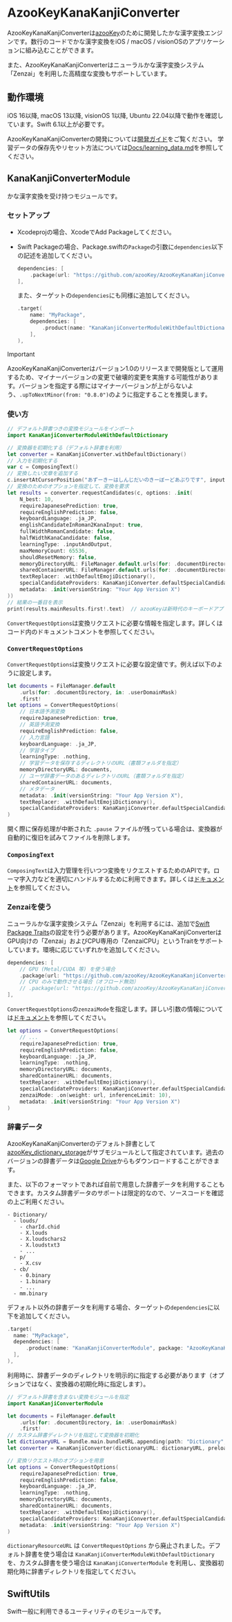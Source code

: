 # AzooKeyKanaKanjiConverter

AzooKeyKanaKanjiConverterは[azooKey](https://github.com/ensan-hcl/azooKey)のために開発したかな漢字変換エンジンです。数行のコードでかな漢字変換をiOS / macOS / visionOSのアプリケーションに組み込むことができます。

また、AzooKeyKanaKanjiConverterはニューラルかな漢字変換システム「Zenzai」を利用した高精度な変換もサポートしています。

## 動作環境
iOS 16以降, macOS 13以降, visionOS 1以降, Ubuntu 22.04以降で動作を確認しています。Swift 6.1以上が必要です。

AzooKeyKanaKanjiConverterの開発については[開発ガイド](Docs/development_guide.md)をご覧ください。
学習データの保存先やリセット方法については[Docs/learning_data.md](Docs/learning_data.md)を参照してください。

## KanaKanjiConverterModule
かな漢字変換を受け持つモジュールです。

### セットアップ
* Xcodeprojの場合、XcodeでAdd Packageしてください。

* Swift Packageの場合、Package.swiftの`Package`の引数に`dependencies`以下の記述を追加してください。
  ```swift
  dependencies: [
      .package(url: "https://github.com/azooKey/AzooKeyKanaKanjiConverter", .upToNextMinor(from: "0.8.0"))
  ],
  ```
  また、ターゲットの`dependencies`にも同様に追加してください。
  ```swift
  .target(
      name: "MyPackage",
      dependencies: [
          .product(name: "KanaKanjiConverterModuleWithDefaultDictionary", package: "AzooKeyKanaKanjiConverter")
      ],
  ),
  ```

> [!IMPORTANT]  
> AzooKeyKanaKanjiConverterはバージョン1.0のリリースまで開発版として運用するため、マイナーバージョンの変更で破壊的変更を実施する可能性があります。バージョンを指定する際にはマイナーバージョンが上がらないよう、`.upToNextMinor(from: "0.8.0")`のように指定することを推奨します。


### 使い方
```swift
// デフォルト辞書つきの変換モジュールをインポート
import KanaKanjiConverterModuleWithDefaultDictionary

// 変換器を初期化する（デフォルト辞書を利用）
let converter = KanaKanjiConverter.withDefaultDictionary()
// 入力を初期化する
var c = ComposingText()
// 変換したい文章を追加する
c.insertAtCursorPosition("あずーきーはしんじだいのきーぼーどあぷりです", inputStyle: .direct)
// 変換のためのオプションを指定して、変換を要求
let results = converter.requestCandidates(c, options: .init(
    N_best: 10,
    requireJapanesePrediction: true,
    requireEnglishPrediction: false,
    keyboardLanguage: .ja_JP,
    englishCandidateInRoman2KanaInput: true,
    fullWidthRomanCandidate: false,
    halfWidthKanaCandidate: false,
    learningType: .inputAndOutput,
    maxMemoryCount: 65536,
    shouldResetMemory: false,
    memoryDirectoryURL: FileManager.default.urls(for: .documentDirectory, in: .userDomainMask).first!,
    sharedContainerURL: FileManager.default.urls(for: .documentDirectory, in: .userDomainMask).first!,
    textReplacer: .withDefaultEmojiDictionary(),
    specialCandidateProviders: KanaKanjiConverter.defaultSpecialCandidateProviders,
    metadata: .init(versionString: "Your App Version X")
))
// 結果の一番目を表示
print(results.mainResults.first!.text)  // azooKeyは新時代のキーボードアプリです
```
`ConvertRequestOptions`は変換リクエストに必要な情報を指定します。詳しくはコード内のドキュメントコメントを参照してください。


### `ConvertRequestOptions`
`ConvertRequestOptions`は変換リクエストに必要な設定値です。例えば以下のように設定します。

```swift
let documents = FileManager.default
    .urls(for: .documentDirectory, in: .userDomainMask)
    .first!
let options = ConvertRequestOptions(
    // 日本語予測変換
    requireJapanesePrediction: true,
    // 英語予測変換 
    requireEnglishPrediction: false,
    // 入力言語 
    keyboardLanguage: .ja_JP,
    // 学習タイプ 
    learningType: .nothing, 
    // 学習データを保存するディレクトリのURL（書類フォルダを指定）
    memoryDirectoryURL: documents,
    // ユーザ辞書データのあるディレクトリのURL（書類フォルダを指定）
    sharedContainerURL: documents,
    // メタデータ
    metadata: .init(versionString: "Your App Version X"),
    textReplacer: .withDefaultEmojiDictionary(),
    specialCandidateProviders: KanaKanjiConverter.defaultSpecialCandidateProviders
)
```

開く際に保存処理が中断された `.pause` ファイルが残っている場合は、変換器が自動的に復旧を試みてファイルを削除します。

### `ComposingText`
`ComposingText`は入力管理を行いつつ変換をリクエストするためのAPIです。ローマ字入力などを適切にハンドルするために利用できます。詳しくは[ドキュメント](./Docs/composing_text.md)を参照してください。

### Zenzaiを使う
ニューラルかな漢字変換システム「Zenzai」を利用するには、追加で[Swift Package Traits](https://github.com/swiftlang/swift-evolution/blob/main/proposals/0450-swiftpm-package-traits.md)の設定を行う必要があります。AzooKeyKanaKanjiConverterはGPU向けの「Zenzai」およびCPU専用の「ZenzaiCPU」というTraitをサポートしています。環境に応じていずれかを追加してください。

```swift
dependencies: [
    // GPU (Metal/CUDA 等) を使う場合
    .package(url: "https://github.com/azooKey/AzooKeyKanaKanjiConverter", .upToNextMinor(from: "0.8.0"), traits: ["Zenzai"]),
    // CPU のみで動作させる場合（オフロード無効）
    // .package(url: "https://github.com/azooKey/AzooKeyKanaKanjiConverter", .upToNextMinor(from: "0.8.0"), traits: ["ZenzaiCPU"]),
],
```

`ConvertRequestOptions`の`zenzaiMode`を指定します。詳しい引数の情報については[ドキュメント](./Docs/zenzai.md)を参照してください。

```swift
let options = ConvertRequestOptions(
    // ...
    requireJapanesePrediction: true,
    requireEnglishPrediction: false,
    keyboardLanguage: .ja_JP,
    learningType: .nothing,
    memoryDirectoryURL: documents,
    sharedContainerURL: documents,
    textReplacer: .withDefaultEmojiDictionary(),
    specialCandidateProviders: KanaKanjiConverter.defaultSpecialCandidateProviders,
    zenzaiMode: .on(weight: url, inferenceLimit: 10),
    metadata: .init(versionString: "Your App Version X")
)
```

### 辞書データ

AzooKeyKanaKanjiConverterのデフォルト辞書として[azooKey_dictionary_storage](https://github.com/ensan-hcl/azooKey_dictionary_storage)がサブモジュールとして指定されています。過去のバージョンの辞書データは[Google Drive](https://drive.google.com/drive/folders/1Kh7fgMFIzkpg7YwP3GhWTxFkXI-yzT9E?usp=sharing)からもダウンロードすることができます。

また、以下のフォーマットであれば自前で用意した辞書データを利用することもできます。カスタム辞書データのサポートは限定的なので、ソースコードを確認の上ご利用ください。

```
- Dictionary/
  - louds/
    - charId.chid
    - X.louds
    - X.loudschars2
    - X.loudstxt3
    - ...
  - p/
    - X.csv
  - cb/
    - 0.binary
    - 1.binary
    - ...
  - mm.binary
```

デフォルト以外の辞書データを利用する場合、ターゲットの`dependencies`に以下を追加してください。
```swift
.target(
  name: "MyPackage",
  dependencies: [
      .product(name: "KanaKanjiConverterModule", package: "AzooKeyKanaKanjiConverter")
  ],
),
```

利用時に、辞書データのディレクトリを明示的に指定する必要があります（オプションではなく、変換器の初期化時に指定します）。
```swift
// デフォルト辞書を含まない変換モジュールを指定
import KanaKanjiConverterModule

let documents = FileManager.default
    .urls(for: .documentDirectory, in: .userDomainMask)
    .first!
// カスタム辞書ディレクトリを指定して変換器を初期化
let dictionaryURL = Bundle.main.bundleURL.appending(path: "Dictionary", directoryHint: .isDirectory)
let converter = KanaKanjiConverter(dictionaryURL: dictionaryURL, preloadDictionary: true)

// 変換リクエスト時のオプションを用意
let options = ConvertRequestOptions(
    requireJapanesePrediction: true,
    requireEnglishPrediction: false,
    keyboardLanguage: .ja_JP,
    learningType: .nothing,
    memoryDirectoryURL: documents,
    sharedContainerURL: documents,
    textReplacer: .withDefaultEmojiDictionary(),
    specialCandidateProviders: KanaKanjiConverter.defaultSpecialCandidateProviders,
    metadata: .init(versionString: "Your App Version X")
)
```
`dictionaryResourceURL` は `ConvertRequestOptions` から廃止されました。デフォルト辞書を使う場合は `KanaKanjiConverterModuleWithDefaultDictionary` を、カスタム辞書を使う場合は `KanaKanjiConverterModule` を利用し、変換器初期化時に辞書ディレクトリを指定してください。

## SwiftUtils
Swift一般に利用できるユーティリティのモジュールです。
